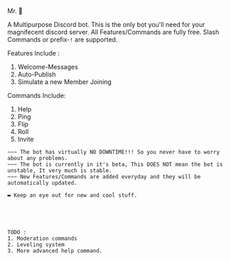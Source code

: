 Mr. 👑

A Multipurpose Discord bot.
This is the only bot you'll need for your magnifecent discord server.
All Features/Commands are fully free.
Slash Commands or prefix-`!` are supported.

Features Include : 
1. Welcome-Messages
2. Auto-Publish
3. Simulate a new Member Joining

Commands Include:
1. Help
2. Ping
3. Flip
4. Roll
5. Invite

~~~ All your server specific settings are stored on a Cloud-Based Database.
~~~ The bot has virtually NO DOWNTIME!!! So you never have to worry about any problems.
~~~ The bot is currently in it's beta, This DOES NOT mean the bot is unstable, It very much is stable.
~~~ New Features/Commands are added everyday and they will be automatically updated.

▬ Keep an eye out for new and cool stuff.





TODO : 
1. Moderation commands
2. Leveling system
3. More advanced help command.
